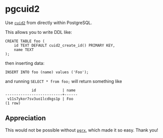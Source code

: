 # pgcuid2

Use [`cuid2`](https://github.com/paralleldrive/cuid2) from directly within PostgreSQL.

This allows you to write DDL like:

```postgresql
CREATE TABLE foo (
    id TEXT DEFAULT cuid2_create_id() PRIMARY KEY,
    name TEXT
);
```

then inserting data:

```postgresql
INSERT INTO foo (name) values ('Foo');
```

and running `SELECT * from foo;` will return something like

```text
            id            | name 
--------------------------+------
 v11s7ykor7sv3uo1lcdkgs1p | Foo
(1 row)
```

## Appreciation
This would not be possible without [`pgrx`](https://github.com/pgcentralfoundation/pgrx), which made it so easy. Thank you!